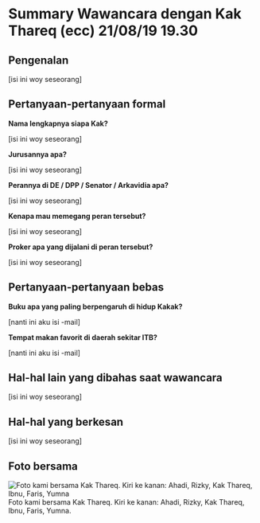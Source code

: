 # Summary Wawancara dengan Kak Thareq (ecc) 21/08/19 19.30

## Pengenalan

[isi ini woy seseorang]

## Pertanyaan-pertanyaan formal

**Nama lengkapnya siapa Kak?**

[isi ini woy seseorang]

**Jurusannya apa?**

[isi ini woy seseorang]

**Perannya di DE / DPP / Senator / Arkavidia apa?**

[isi ini woy seseorang]

**Kenapa mau memegang peran tersebut?**

[isi ini woy seseorang]

**Proker apa yang dijalani di peran tersebut?**

[isi ini woy seseorang]

## Pertanyaan-pertanyaan bebas

**Buku apa yang paling berpengaruh di hidup Kakak?**

[nanti ini aku isi -mail]

**Tempat makan favorit di daerah sekitar ITB?**

[nanti ini aku isi -mail]

## Hal-hal lain yang dibahas saat wawancara

[isi ini woy seseorang]

## Hal-hal yang berkesan

[isi ini woy seseorang]

## Foto bersama
![Foto kami bersama Kak Thareq. Kiri ke kanan: Ahadi, Rizky, Kak Thareq, Ibnu, Faris, Yumna](https://github.com/ozer0532/TugasWawancaraDaemon/raw/master/13516004/16518077-16518105-16518166-16518253-16518342.jpg)
Foto kami bersama Kak Thareq. Kiri ke kanan: Ahadi, Rizky, Kak Thareq, Ibnu, Faris, Yumna.